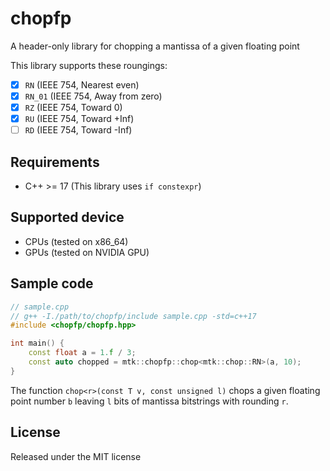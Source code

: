 # chopfp

A header-only library for chopping a mantissa of a given floating point

This library supports these roungings:
- [x] `RN` (IEEE 754, Nearest even)
- [x] `RN_01` (IEEE 754, Away from zero)
- [x] `RZ` (IEEE 754, Toward 0)
- [x] `RU` (IEEE 754, Toward +Inf)
- [ ] `RD` (IEEE 754, Toward -Inf)

## Requirements
- C++ >= 17 (This library uses `if constexpr`)

## Supported device
- CPUs (tested on x86_64)
- GPUs (tested on NVIDIA GPU)

## Sample code
```cpp
// sample.cpp
// g++ -I./path/to/chopfp/include sample.cpp -std=c++17
#include <chopfp/chopfp.hpp>

int main() {
	const float a = 1.f / 3;
	const auto chopped = mtk::chopfp::chop<mtk::chop::RN>(a, 10);
}
```

The function `chop<r>(const T v, const unsigned l)` chops a given floating point number `b` leaving `l` bits of mantissa bitstrings with rounding `r`.

## License
Released under the MIT license
